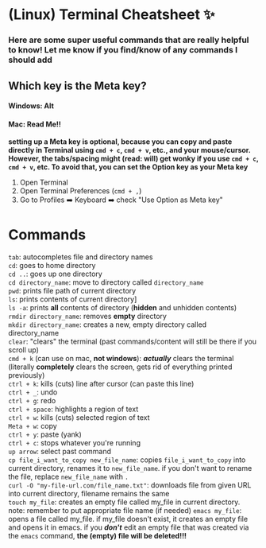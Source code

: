 # (Linux) Terminal Cheatsheet :sparkles:

### Here are some super useful commands that are **really** helpful to know! Let me know if you find/know of any commands I should add

## Which key is the Meta key?
#### Windows: Alt
#### Mac: **Read Me!!**
**setting up a Meta key is optional, because you can copy and paste directly in Terminal using `cmd + c`, `cmd + v`, etc., and your mouse/cursor. However, the tabs/spacing might (read: will) get wonky if you use `cmd + c`, `cmd + v`, etc. To avoid that, you can set the Option key as your Meta key**
1. Open Terminal
2. Open Terminal Preferences (` cmd + , `)
3. Go to Profiles :arrow_right: Keyboard :arrow_right: check "Use Option as Meta key"

# Commands
`tab`: autocompletes file and directory names  
`cd`: goes to home directory   
`cd ..`: goes up one directory   
`cd directory_name`: move to directory called `directory_name`   
`pwd`: prints file path of current directory   
`ls`: prints contents of current directory]   
`ls -a`: prints **all** contents of directory (**hidden** and unhidden contents)   
`rmdir directory_name`: removes **empty** directory   
`mkdir directory_name`: creates a new, empty directory called directory_name   
`clear`: "clears" the terminal (past commands/content will still be there if you scroll up)   
`cmd + k` (can use on mac, **not windows**): ***actually*** clears the terminal (literally **completely** clears the screen, gets rid of everything printed previously)   
`ctrl + k`: kills (cuts) line after cursor (can paste this line)   
`ctrl + _`: undo   
`ctrl + g`: redo   
`ctrl + space`: highlights a region of text   
`ctrl + w`: kills (cuts) selected region of text   
`Meta + w`: copy   
`ctrl + y`: paste (yank)   
`ctrl + c`: stops whatever you're running   
`up arrow`: select past command   
`cp file_i_want_to_copy new_file_name`: copies `file_i_want_to_copy` into current directory, renames it to `new_file_name`. if you don't want to rename the file, replace `new_file_name` with `.`  
`curl -O "my-file-url.com/file_name.txt"`: downloads file from given URL into current directory, filename remains the same  
`touch my_file`: creates an empty file called my_file in current directory. note: remember to put appropriate file name (if needed)
`emacs my_file`: opens a file called my_file. if my_file doesn't exist, it creates an empty file and opens it in emacs. if you **_don't_** edit an empty file that was created via the `emacs` command, **the (empty) file will be deleted!!!**

